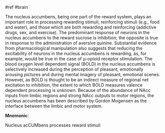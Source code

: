 #ref #brain

The nucleus accumbens, being one part of the reward system, plays an important role in processing rewarding stimuli, reinforcing stimuli (e.g., food and water), and those which are both rewarding and reinforcing (addictive drugs, sex, and exercise). The predominant response of neurons in the nucleus accumbens to the reward sucrose is inhibition; the opposite is true in response to the administration of aversive quinine. Substantial evidence from pharmacological manipulation also suggests that reducing the excitability of neurons in the nucleus accumbens is rewarding, as, for example, would be true in the case of μ-opioid receptor stimulation. The blood oxygen level dependent signal (BOLD) in the nucleus accumbens is selectively increased during the perception of pleasant, emotionally arousing pictures and during mental imagery of pleasant, emotional scenes. However, as BOLD is thought to be an indirect measure of regional net excitation to inhibition, the extent to which BOLD measures valence dependent processing is unknown. Because of the abundance of NAcc inputs from limbic regions and strong NAcc outputs to motor regions, the nucleus accumbens has been described by Gordon Mogensen as the interface between the limbic and motor system.

**Mnemonic**:

Nucleus acCUMbens processes reward stimuli